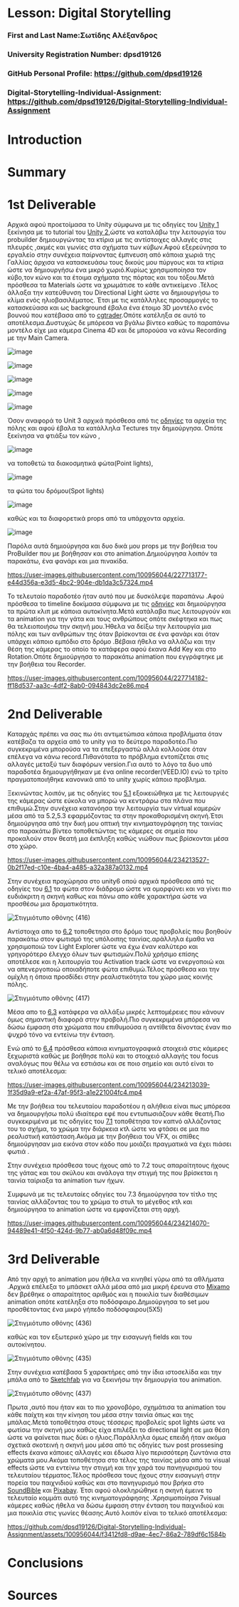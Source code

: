 # Lesson: Digital Storytelling

### First and Last Name:Σωτίδης Αλέξανδρος
### University Registration Number: dpsd19126
### GitHub Personal Profile: https://github.com/dpsd19126
### Digital-Storytelling-Individual-Assignment: https://github.com/dpsd19126/Digital-Storytelling-Individual-Assignment

# Introduction



# Summary


# 1st Deliverable
Αρχικά αφού προετοίμασα το Unity σύμφωνα με τις οδηγίες του [Unity 1](https://learn.unity.com/project/unit-1-getting-started?uv=2019.4&courseId=5ee00851edbc2a0022274f75) ξεκίνησα με το  tutorial του [Unity 2](https://learn.unity.com/project/unit-2-realtime-previsualization?uv=2019.4&courseId=5ee00851edbc2a0022274f75),ώστε να καταλάβω την λειτουργία του probuilder δημιουργώντας τα κτίρια  με τις αντίστοιχες αλλαγές στις πλευρές ,ακμές  και γωνίες στα σχήματα των κύβων.Αφού εξερεύνησα το εργαλείο στην συνέχεια παίρνοντας έμπνευση από κάποια χωριά της Γαλλίας άρχισα να κατασκευάσω τους δικούς μου πύργους και τα κτίρια ώστε να δημιουργήσω ένα μικρό χωριό.Κυρίως χρησιμοποίησα τον κύβο,τον κώνο και τα έτοιμα σχήματα της πόρτας και του τόξου.Μετά πρόσθεσα τα Μaterials ώστε να χρωμάτισε το κάθε αντικείμενο .Τέλος άλλαξα την κατεύθυνση του Directional Light ώστε να δημιουργήσω το κλίμα ενός ηλιοβασιλέματος. Έτσι με τις κατάλληλες προσαρμογές το κατασκεύασα και ως background έβαλα ένα έτοιμο 3D μοντέλο ενός βουνού που κατέβασα από το [cgtrader](https://www.cgtrader.com).Οπότε κατέληξα σε αυτό το αποτέλεσμα.Δυστυχώς δε μπόρεσα να βγάλω βίντεο καθώς το παραπάνω μοντέλο είχε μια κάμερα Cinema 4D και δε μπορούσα να κάνω Recording με την Μain Camera.



![image](https://user-images.githubusercontent.com/100956044/227633642-ac7724da-e61e-45ec-938e-13815a854a2d.png)








![image](https://user-images.githubusercontent.com/100956044/227633882-c0db8d01-19d1-4164-8c24-20c181101c94.png)






![image](https://user-images.githubusercontent.com/100956044/227646083-51b3981c-3c33-4f25-8c11-426ccf75b7b7.png)










![image](https://user-images.githubusercontent.com/100956044/227651345-747d7f50-d7f1-469a-9442-63f256bbc2ac.png)








![image](https://user-images.githubusercontent.com/100956044/227651572-7448dd43-69d3-4e28-937e-af87f9ea15ac.png)




Όσον αναφορά τo Unit 3 αρχικά πρόσθεσα από τις [οδηγίες](https://learn.unity.com/project/unit-3-environment-modeling-set-dressing-in-unity?uv=2019.4&courseId=5ee00851edbc2a0022274f75) τα αρχεία της πόλης και αφού έβαλα τα κατάλληλα Τectures την δημιούργησα. Οπότε ξεκίνησα να φτιάξω τον κώνο ,


![image](https://user-images.githubusercontent.com/100956044/227712932-943eecf8-9e9d-490e-9502-0a0b4e8751c5.png)




να τοποθετώ τα διακοσμητικά φώτα(Point lights),


![image](https://user-images.githubusercontent.com/100956044/227713016-d9068136-2a62-41cb-8975-9d3d9e0f4b63.png)



τα φώτα του δρόμου(Spot lights) 



![image](https://user-images.githubusercontent.com/100956044/227713062-03940722-5667-4523-ad90-c1d8a733a279.png)




καθώς και τα διαφορετικά props από τα υπάρχοντα αρχεία.





![image](https://user-images.githubusercontent.com/100956044/227713142-06847cdd-0a52-4cae-be03-23f010da5cd0.png)








Παρόλα αυτά δημιούργησα και δυο δικά μου props με την βοήθεια του ProBuilder  που με βοήθησαν και στο animation.Δημιούργησα λοιπόν τα παρακάτω, ένα φανάρι και μια πινακίδα.



https://user-images.githubusercontent.com/100956044/227713177-e44d356a-e3d5-4bc2-904e-db1da3c57324.mp4










Το τελευταίο παραδοτέο ήταν αυτό που με δυσκόλεψε παραπάνω .Αφού πρόσθεσα το timeline δοκίμασα σύμφωνα με τις [οδηγίες](https://learn.unity.com/project/unit-4-creating-an-animatic-a-preliminary-version-of-an-animation?uv=2019.4&courseId=5ee00851edbc2a0022274f75) και δημιούργησα τα πρώτα κλιπ με κάποια αυτοκίνητα.Μετά κατάλαβα πως λειτουργούν και τα animation για την γάτα και τους ανθρώπους οπότε σκέφτηκα και πως θα τελειοποιήσω την σκηνή μου.Ήθελα να δείξω την λειτουργία μια πόλης και των ανθρώπων της όταν βρίσκονται σε ένα φανάρι και όταν υπάρχει κάποιο εμπόδιο στο δρόμο .Βέβαια ήθελα να αλλάζω και την θέση της κάμερας το οποίο το κατάφερα αφού έκανα Add Key και στο Rotation.Οπότε δημιούργησα το παρακάτω animation που εγγράφτηκε με την βοήθεια του Recorder.






https://user-images.githubusercontent.com/100956044/227714182-ff18d537-aa3c-4df2-8ab0-094843dc2e86.mp4






# 2nd Deliverable

Καταρχάς πρέπει να σας πω ότι αντιμετώπισα κάποια προβλήματα όταν κατέβαζα τα αρχεία από το unity για το δεύτερο παραδοτέο.Πιο συγκεκριμένα μπορούσα να τα επεξεργαστώ αλλά κολλούσε όταν επέλεγα να κάνω record.Πιθανότατα το πρόβλημα εντοπίζεται στις αλλαγές μεταξύ των διαφόρων version.Για αυτό το λόγο τα δυο υπό παραδοτέα δημιουργήθηκαν με ένα online recorder(VEED.IO) ενώ το τρίτο πραγματοποιήθηκε κανονικά από το unity χωρίς κάποιο προβλημα.


Ξεκινώντας λοιπόν, με τις οδηγίες του [5.1](https://learn.unity.com/tutorial/lesson-5-1-framing-shots-with-the-main-camera?uv=2019.4&courseId=5ee00851edbc2a0022274f75&projectId=5edae20fedbc2a0021a0cf31) εξοικειώθηκα με τις λειτουργιές της κάμερας ώστε εύκολα να μπορώ να κεντράρω στα πλάνα που επιθυμώ.Στην συνέχεια κατανόησα την λειτουργία των virtual καμερών μέσα από  τα  5.2,5.3 εφαρμόζοντας τα στην προκαθορισμένη σκηνή.Έτσι δημιούργησα από την δική μου οπτική την κινηματογράφηση της ταινίας στο παρακάτω βίντεο τοποθετώντας τις κάμερες σε σημεία που προκαλούν στον θεατή μια έκπληξη καθώς νιώθουν πως βρίσκονται μέσα στο χώρο.






https://user-images.githubusercontent.com/100956044/234213527-0b2f17ed-c10e-4ba4-a485-a32a387a0132.mp4




Στην συνέχεια προχώρησα στο unity6 οπού αρχικά πρόσθεσα από τις οδηγίες του [6.1](https://learn.unity.com/tutorial/lesson-6-1-adding-lighting-to-the-set?uv=2019.4&courseId=5ee00851edbc2a0022274f75&projectId=5edf24a2edbc2a001f617ef1#) τα φώτα στον διάδρομο ώστε να ομορφύνει και να γίνει πιο ευδιάκριτη  η σκηνή καθως και πάνω απο κάθε χαρακτήρα ώστε να προσθέσω μια δραματικότητα.

![Στιγμιότυπο οθόνης (416)](https://user-images.githubusercontent.com/100956044/235952748-d0060c0f-7a1d-4b9d-a27c-85bbcadf818c.png)




 Αντίστοιχα απο το [6.2](https://learn.unity.com/tutorial/lesson-6-2-additional-lighting-techniques?uv=2019.4&courseId=5ee00851edbc2a0022274f75&projectId=5edf24a2edbc2a001f617ef1) τοποθετησα στο  δρόμο τους προβολείς που βοηθούν  παρακάτω στον φωτισμό  της υπόλοιπης ταινίας.αράλληλα έμαθα να χρησιμοποιώ τον Light Explorer  ώστε να έχω έναν καλύτερο και γρηγορότερο έλεγχο όλων των φωτισμών.Πολύ χρήσιμο επίσης αποτέλεσε και η λειτουργία του Activation track ώστε να ενεργοποιώ και να απενεργοποιώ οποιαδήποτε φώτα επιθυμώ.Τέλος πρόσθεσα και την ομίχλη η όποια προσδίδει στην ρεαλιστικότητα του χώρο  μιας κοινής  πόλης.




![Στιγμιότυπο οθόνης (417)](https://user-images.githubusercontent.com/100956044/235952773-f4fdc86d-026d-488c-9acf-5577b816b558.png)



Μέσα απο το [6.3](https://learn.unity.com/tutorial/lesson-6-3-apply-post-processing-effects-to-the-scene?uv=2019.4&courseId=5ee00851edbc2a0022274f75&projectId=5edf24a2edbc2a001f617ef1#) κατάφερα να αλλάξω μικρές λεπτομέρειες που κάνουν όμως σημαντική διαφορά στην προβολή.Πιο συγκεκριμένα μπόρεσα να δώσω έμφαση στα χρώματα που επιθυμούσα η αντίθετα δίνοντας έναν πιο ψυχρό τόνο να εντείνω την ένταση. 









Ενώ από το [6.4](https://learn.unity.com/tutorial/lesson-6-4-adding-post-processing-effects-per-camera-shot?uv=2019.4&courseId=5ee00851edbc2a0022274f75&projectId=5edf24a2edbc2a001f617ef1) πρόσθεσα κάποια κινηματογραφικά στοιχειά στις κάμερες ξεχωριστά καθώς με βοήθησε πολύ και το στοιχειό αλλαγής του focus αναλόγως που θέλω να εστιάσω και σε ποιο σημείο και αυτό είναι το τελικό αποτέλεσμα:


https://user-images.githubusercontent.com/100956044/234213039-1f35d9a9-ef2a-47af-95f3-a1e221004fc4.mp4





Με την βοήθεια του τελευταίου παραδοτέου η αλήθεια είναι πως μπόρεσα να δημιουργήσω πολύ ιδιαίτερα εφέ που εντυπωσιάζουν κάθε θεατή.Πιο συγκεκριμένα με τις οδηγίες του [7.1](https://learn.unity.com/tutorial/lesson-7-1-creating-visual-effects?uv=2019.4&courseId=5ee00851edbc2a0022274f75&projectId=5ee3cd25edbc2a0cafec2d33#5ee3de4dedbc2a01f2134ac2) τοποθέτησα τον καπνό  αλλάζοντας του το σχήμα, το χρώμα την διάρκεια κτλ ώστε να φτάσει σε μια πιο ρεαλιστική κατάσταση.Ακόμα με την βοήθεια του VFX, οι σπίθες δημιούργησαν μια εικόνα στον κάδο που μοιάζει πραγματικά να έχει πιάσει φωτιά .








Στην συνέχεια πρόσθεσα τους ήχους από το 7.2 τους απαραίτητους ήχους της γάτας και του σκύλου και ανάλογα την στιγμή της  που βρίσκεται η ταινία ταίριαξα τα  animation  των ήχων.






Συμφωνά με τις τελευταίες οδηγίες του 7.3 δημιούργησα τον τίτλο της ταινίας  αλλάζοντας του το χρώμα το στυλ το μέγεθος κτλ και δημιούργησα το animation ώστε να εμφανίζεται στη αρχή.







https://user-images.githubusercontent.com/100956044/234214070-94489e41-4f50-424d-9b77-ab0a6d48f09c.mp4





# 3rd Deliverable 

Από την αρχή το animation μου ήθελα να κινηθεί γύρω από τα αθλήματα .Αρχικά επέλεξα το μπάσκετ αλλά μέσα από μια μικρή έρευνα στο [Μixamo](https://www.mixamo.com/#/) δεν βρέθηκε ο απαραίτητος αριθμός και η ποικιλία των διαθέσιμων animation οπότε κατέληξα στο ποδόσφαιρο.Δημιούργησα το set μου προσθέτοντας ένα μικρό γήπεδο ποδόσφαιρου(5Χ5) 




![Στιγμιότυπο οθόνης (436)](https://github.com/dpsd19126/Digital-Storytelling-Individual-Assignment/assets/100956044/a94336d7-04d9-465a-a5b9-e47bb08a6434)




καθώς και τον εξωτερικό χώρο με την εισαγωγή fields και του αυτοκίνητου.

![Στιγμιότυπο οθόνης (435)](https://github.com/dpsd19126/Digital-Storytelling-Individual-Assignment/assets/100956044/3fa4bede-37ec-42ed-9c75-4fe36e2c4477)



Στην συνέχεια κατέβασα  5 χαρακτήρες από την ίδια  ιστοσελίδα και την μπάλα από το [Sketchfab](https://sketchfab.com/feed) για να ξεκινήσω την δημιουργία του animation.



![Στιγμιότυπο οθόνης (437)](https://github.com/dpsd19126/Digital-Storytelling-Individual-Assignment/assets/100956044/2b6d9d65-828c-4678-8fca-56924a065200)



Πρωτα ,αυτό που ήταν και το πιο χρονοβόρο, σχημάτισα  τα animation του κάθε παίχτη και την κίνηση του μέσα στην ταινία όπως και της μπάλας.Μετά τοποθέτησα στους τέσσερις προβολείς spot lights ώστε να φωτίσω την σκηνή μου καθώς είχα επιλέξει το directional light σε μια θέση ώστε να φαίνεται πως δύει ο ήλιος.Παράλληλα όμως επειδή ήταν ακόμα σχετικά σκοτεινή η σκηνή μου μέσα από τις οδηγίες των post prossesing effects έκανα κάποιες αλλαγές και έδωσα λίγο περισσότερη ζωντάνια στα χρώματα μου.Ακόμα τοποθέτησα στο τέλος της ταινίας μέσα από τα visual effects ώστε να εντείνω την στιγμή και την χαρά  του πανηγυρισμού του τελευταίου τέρματος.Τέλος πρόσθεσα τους ήχους στην εισαγωγή στην πορεία του παιχνιδιού καθώς και στο πανηγυρισμό που βρήκα στο [SoundBible](https://soundbible.com/search.php?q=music) και [Pixabay](https://pixabay.com/sound-effects/search/unity/). 
Έτσι αφού ολοκληρώθηκε η σκηνή έμεινε το τελευταίο κομμάτι αυτό της κινηματογράφησης .Χρησιμοποίησα 7visual κάμερες  καθώς ήθελα να δώσω έμφαση στην ένταση του παιχνιδιού και μια ποικιλία στις γωνίες θέασης.Αυτό λοιπόν είναι το τελικό αποτέλεσμα:




https://github.com/dpsd19126/Digital-Storytelling-Individual-Assignment/assets/100956044/f3412fd8-d9ae-4ec7-86a2-789df6c1584b


# Conclusions


# Sources
